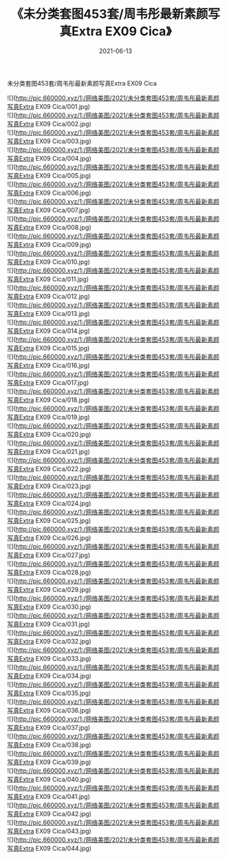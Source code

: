 ﻿---
layout: post
title:  《未分类套图453套/周韦彤最新素颜写真Extra EX09 Cica》
date:   2021-06-13
img: http://pic.660000.xyz/1:/网络美图/2021/未分类套图453套/周韦彤最新素颜写真Extra EX09 Cica/000.jpg
categories: [美女, 清纯, 唯美]
---

未分类套图453套/周韦彤最新素颜写真Extra EX09 Cica

 ![](http://pic.660000.xyz/1:/网络美图/2021/未分类套图453套/周韦彤最新素颜写真Extra EX09 Cica/001.jpg) <br>![](http://pic.660000.xyz/1:/网络美图/2021/未分类套图453套/周韦彤最新素颜写真Extra EX09 Cica/002.jpg) <br>![](http://pic.660000.xyz/1:/网络美图/2021/未分类套图453套/周韦彤最新素颜写真Extra EX09 Cica/003.jpg) <br>![](http://pic.660000.xyz/1:/网络美图/2021/未分类套图453套/周韦彤最新素颜写真Extra EX09 Cica/004.jpg) <br>![](http://pic.660000.xyz/1:/网络美图/2021/未分类套图453套/周韦彤最新素颜写真Extra EX09 Cica/005.jpg) <br>![](http://pic.660000.xyz/1:/网络美图/2021/未分类套图453套/周韦彤最新素颜写真Extra EX09 Cica/006.jpg) <br>![](http://pic.660000.xyz/1:/网络美图/2021/未分类套图453套/周韦彤最新素颜写真Extra EX09 Cica/007.jpg) <br>![](http://pic.660000.xyz/1:/网络美图/2021/未分类套图453套/周韦彤最新素颜写真Extra EX09 Cica/008.jpg) <br>![](http://pic.660000.xyz/1:/网络美图/2021/未分类套图453套/周韦彤最新素颜写真Extra EX09 Cica/009.jpg) <br>![](http://pic.660000.xyz/1:/网络美图/2021/未分类套图453套/周韦彤最新素颜写真Extra EX09 Cica/010.jpg) <br>![](http://pic.660000.xyz/1:/网络美图/2021/未分类套图453套/周韦彤最新素颜写真Extra EX09 Cica/011.jpg) <br>![](http://pic.660000.xyz/1:/网络美图/2021/未分类套图453套/周韦彤最新素颜写真Extra EX09 Cica/012.jpg) <br>![](http://pic.660000.xyz/1:/网络美图/2021/未分类套图453套/周韦彤最新素颜写真Extra EX09 Cica/013.jpg) <br>![](http://pic.660000.xyz/1:/网络美图/2021/未分类套图453套/周韦彤最新素颜写真Extra EX09 Cica/014.jpg) <br>![](http://pic.660000.xyz/1:/网络美图/2021/未分类套图453套/周韦彤最新素颜写真Extra EX09 Cica/015.jpg) <br>![](http://pic.660000.xyz/1:/网络美图/2021/未分类套图453套/周韦彤最新素颜写真Extra EX09 Cica/016.jpg) <br>![](http://pic.660000.xyz/1:/网络美图/2021/未分类套图453套/周韦彤最新素颜写真Extra EX09 Cica/017.jpg) <br>![](http://pic.660000.xyz/1:/网络美图/2021/未分类套图453套/周韦彤最新素颜写真Extra EX09 Cica/018.jpg) <br>![](http://pic.660000.xyz/1:/网络美图/2021/未分类套图453套/周韦彤最新素颜写真Extra EX09 Cica/019.jpg) <br>![](http://pic.660000.xyz/1:/网络美图/2021/未分类套图453套/周韦彤最新素颜写真Extra EX09 Cica/020.jpg) <br>![](http://pic.660000.xyz/1:/网络美图/2021/未分类套图453套/周韦彤最新素颜写真Extra EX09 Cica/021.jpg) <br>![](http://pic.660000.xyz/1:/网络美图/2021/未分类套图453套/周韦彤最新素颜写真Extra EX09 Cica/022.jpg) <br>![](http://pic.660000.xyz/1:/网络美图/2021/未分类套图453套/周韦彤最新素颜写真Extra EX09 Cica/023.jpg) <br>![](http://pic.660000.xyz/1:/网络美图/2021/未分类套图453套/周韦彤最新素颜写真Extra EX09 Cica/024.jpg) <br>![](http://pic.660000.xyz/1:/网络美图/2021/未分类套图453套/周韦彤最新素颜写真Extra EX09 Cica/025.jpg) <br>![](http://pic.660000.xyz/1:/网络美图/2021/未分类套图453套/周韦彤最新素颜写真Extra EX09 Cica/026.jpg) <br>![](http://pic.660000.xyz/1:/网络美图/2021/未分类套图453套/周韦彤最新素颜写真Extra EX09 Cica/027.jpg) <br>![](http://pic.660000.xyz/1:/网络美图/2021/未分类套图453套/周韦彤最新素颜写真Extra EX09 Cica/028.jpg) <br>![](http://pic.660000.xyz/1:/网络美图/2021/未分类套图453套/周韦彤最新素颜写真Extra EX09 Cica/029.jpg) <br>![](http://pic.660000.xyz/1:/网络美图/2021/未分类套图453套/周韦彤最新素颜写真Extra EX09 Cica/030.jpg) <br>![](http://pic.660000.xyz/1:/网络美图/2021/未分类套图453套/周韦彤最新素颜写真Extra EX09 Cica/031.jpg) <br>![](http://pic.660000.xyz/1:/网络美图/2021/未分类套图453套/周韦彤最新素颜写真Extra EX09 Cica/032.jpg) <br>![](http://pic.660000.xyz/1:/网络美图/2021/未分类套图453套/周韦彤最新素颜写真Extra EX09 Cica/033.jpg) <br>![](http://pic.660000.xyz/1:/网络美图/2021/未分类套图453套/周韦彤最新素颜写真Extra EX09 Cica/034.jpg) <br>![](http://pic.660000.xyz/1:/网络美图/2021/未分类套图453套/周韦彤最新素颜写真Extra EX09 Cica/035.jpg) <br>![](http://pic.660000.xyz/1:/网络美图/2021/未分类套图453套/周韦彤最新素颜写真Extra EX09 Cica/036.jpg) <br>![](http://pic.660000.xyz/1:/网络美图/2021/未分类套图453套/周韦彤最新素颜写真Extra EX09 Cica/037.jpg) <br>![](http://pic.660000.xyz/1:/网络美图/2021/未分类套图453套/周韦彤最新素颜写真Extra EX09 Cica/038.jpg) <br>![](http://pic.660000.xyz/1:/网络美图/2021/未分类套图453套/周韦彤最新素颜写真Extra EX09 Cica/039.jpg) <br>![](http://pic.660000.xyz/1:/网络美图/2021/未分类套图453套/周韦彤最新素颜写真Extra EX09 Cica/040.jpg) <br>![](http://pic.660000.xyz/1:/网络美图/2021/未分类套图453套/周韦彤最新素颜写真Extra EX09 Cica/041.jpg) <br>![](http://pic.660000.xyz/1:/网络美图/2021/未分类套图453套/周韦彤最新素颜写真Extra EX09 Cica/042.jpg) <br>![](http://pic.660000.xyz/1:/网络美图/2021/未分类套图453套/周韦彤最新素颜写真Extra EX09 Cica/043.jpg) <br>![](http://pic.660000.xyz/1:/网络美图/2021/未分类套图453套/周韦彤最新素颜写真Extra EX09 Cica/044.jpg) <br>